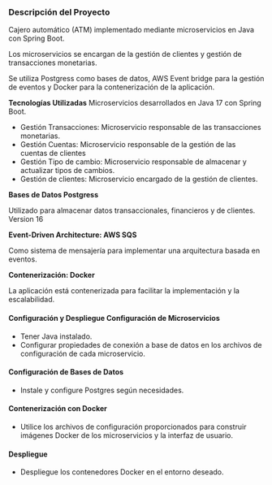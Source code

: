 ### Descripción del Proyecto

Cajero automático (ATM) implementado mediante microservicios en Java con Spring Boot.

Los microservicios se encargan de la gestión de clientes y gestión de transacciones monetarias. 

Se utiliza Postgress como bases de datos, AWS Event bridge para la gestión de eventos y Docker para la contenerización de la aplicación.

**Tecnologías Utilizadas** 
Microservicios desarrollados en Java 17 con Spring Boot.

- Gestión Transacciones: Microservicio responsable de las transacciones monetarias.
- Gestión Cuentas: Microservicio responsable de la gestión de las cuentas de clientes
- Gestión Tipo de cambio: Microservicio responsable de almacenar y actualizar tipos de cambios.
- Gestión de clientes: Microservicio encargado de la gestión de clientes.

**Bases de Datos Postgress**

Utilizado para almacenar datos transaccionales, financieros y de clientes. Version 16

**Event-Driven Architecture: AWS SQS**

Como sistema de mensajería para implementar una arquitectura basada en eventos.

**Contenerización: Docker**

La aplicación está contenerizada para facilitar la implementación y la escalabilidad.

#### Configuración y Despliegue Configuración de Microservicios
- Tener Java instalado.
- Configurar propiedades de conexión a base de datos en los archivos de configuración de cada microservicio.

#### Configuración de Bases de Datos
- Instale y configure Postgres según necesidades.

#### Contenerización con Docker
- Utilice los archivos de configuración proporcionados para construir imágenes Docker de los microservicios y la interfaz de usuario.

#### Despliegue
- Despliegue los contenedores Docker en el entorno deseado.

